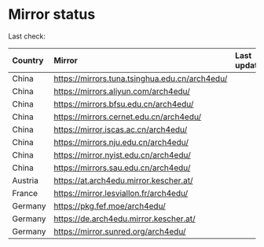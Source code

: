 <script src="./time.js"></script>
# Mirror status
Last check: <script type="text/javascript">localize(1743928089.1995857);</script>

|Country|Mirror|Last update|
|:------|:-----|:----------|
|China|https://mirrors.tuna.tsinghua.edu.cn/arch4edu/|<script type="text/javascript">localize(1743878400);</script>|
|China|https://mirrors.aliyun.com/arch4edu/|<script type="text/javascript">localize(1743878400);</script>|
|China|https://mirrors.bfsu.edu.cn/arch4edu/|<script type="text/javascript">localize(1743878400);</script>|
|China|https://mirrors.cernet.edu.cn/arch4edu/|<script type="text/javascript">localize(1743878400);</script>|
|China|https://mirror.iscas.ac.cn/arch4edu/|<script type="text/javascript">localize(1743878400);</script>|
|China|https://mirrors.nju.edu.cn/arch4edu/|<script type="text/javascript">localize(1743835367);</script>|
|China|https://mirror.nyist.edu.cn/arch4edu/|<script type="text/javascript">localize(1743878400);</script>|
|China|https://mirrors.sau.edu.cn/arch4edu/|<script type="text/javascript">localize(1731653531);</script>|
|Austria|https://at.arch4edu.mirror.kescher.at/|<script type="text/javascript">localize(1743878400);</script>|
|France|https://mirror.lesviallon.fr/arch4edu/|<script type="text/javascript">localize(1743878400);</script>|
|Germany|https://pkg.fef.moe/arch4edu/|<script type="text/javascript">localize(1743878400);</script>|
|Germany|https://de.arch4edu.mirror.kescher.at/|<script type="text/javascript">localize(1743878400);</script>|
|Germany|https://mirror.sunred.org/arch4edu/|<script type="text/javascript">localize(1743878400);</script>|

<script src="./tablefilter/tablefilter.js"></script>
<script src="./table.js"></script>